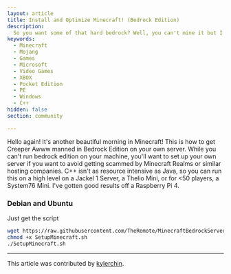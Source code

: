```yaml
---
layout: article
title: Install and Optimize Minecraft! (Bedrock Edition)
description: 
  So you want some of that hard bedrock? Well, you can't mine it but I promise, it's gonna be soft on your machine!
keywords:
  - Minecraft
  - Mojang
  - Games
  - Microsoft
  - Video Games
  - XBOX
  - Pocket Edition
  - PE
  - Windows
  - C++
hidden: false
section: community

---
```


Hello again! It's another beautiful morning in Minecraft! This is how to get Creeper Awww manned in Bedrock Edition on your own server.
While you can't run bedrock edition on your machine, you'll want to set up your own server if you want to avoid getting scammed by Minecraft Realms or similar hosting companies.
C++ isn't as resource intensive as Java, so you can run this on a high level on a Jackel 1 Server, a Thelio Mini, or for <50 players, a System76 Mini.
I've gotten good results off a Raspberry Pi 4.
  
### Debian and Ubuntu

Just get the script
```bash
wget https://raw.githubusercontent.com/TheRemote/MinecraftBedrockServer/master/SetupMinecraft.sh
chmod +x SetupMinecraft.sh
./SetupMinecraft.sh 
```

 
---

This article was contributed by [kylerchin](https://github.com/kylerchin).


